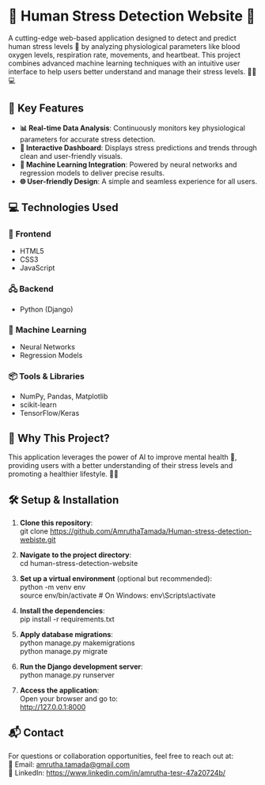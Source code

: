 # 🌟 **Human Stress Detection Website** 🌟  

A cutting-edge web-based application designed to detect and predict human stress levels 🤯 by analyzing physiological parameters like blood oxygen levels, respiration rate, movements, and heartbeat. This project combines advanced machine learning techniques with an intuitive user interface to help users better understand and manage their stress levels. 🧘‍♂️💻  


## 🚀 **Key Features**  
- **📊 Real-time Data Analysis**: Continuously monitors key physiological parameters for accurate stress detection.  
- **🎨 Interactive Dashboard**: Displays stress predictions and trends through clean and user-friendly visuals.  
- **🤖 Machine Learning Integration**: Powered by neural networks and regression models to deliver precise results.  
- **🌐 User-friendly Design**: A simple and seamless experience for all users.  


## 💻 **Technologies Used**  
### 🔧 **Frontend**  
- HTML5  
- CSS3  
- JavaScript  

### 🖧 **Backend**  
- Python (Django)  

### 🧠 **Machine Learning**  
- Neural Networks  
- Regression Models  

### 📦 **Tools & Libraries**  
- NumPy, Pandas, Matplotlib  
- scikit-learn  
- TensorFlow/Keras  


## 🌟 **Why This Project?**  
This application leverages the power of AI to improve mental health 🧠, providing users with a better understanding of their stress levels and promoting a healthier lifestyle. 🌈✨  


## 🛠️ **Setup & Installation**  

1. **Clone this repository**:  
   git clone https://github.com/AmruthaTamada/Human-stress-detection-webiste.git 

2. **Navigate to the project directory**:  
   cd human-stress-detection-website  

3. **Set up a virtual environment** (optional but recommended):  
   python -m venv env  
   source env/bin/activate  # On Windows: env\Scripts\activate  

4. **Install the dependencies**:  
   pip install -r requirements.txt  

5. **Apply database migrations**:  
   python manage.py makemigrations  
   python manage.py migrate 

6. **Run the Django development server**:  
   python manage.py runserver  

7. **Access the application**:  
   Open your browser and go to:  
   http://127.0.0.1:8000  


## 📬 **Contact**  
For questions or collaboration opportunities, feel free to reach out at:  
📧 Email: amrutha.tamada@gmail.com  
🔗 LinkedIn: https://www.linkedin.com/in/amrutha-tesr-47a20724b/  
